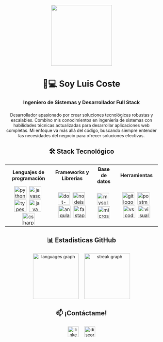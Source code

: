 <div align="center">
  <img height="200" src="https://media4.giphy.com/media/v1.Y2lkPTc5MGI3NjExcW8zaXo5c2wwa21wNmU4aHk3c3FibGpyc3ByYmlpa3k5ZWU4bGZxeiZlcD12MV9pbnRlcm5hbF9naWZfYnlfaWQmY3Q9Zw/f4ztZcdm9Fi90vL4Zd/giphy.gif"  />
</div>

###

<h1 align="center">👨💻 Soy Luis Coste</h1>

###

<h3 align="center">Ingeniero de Sistemas y Desarrollador Full Stack</h3>

###

<p align="center">Desarrollador apasionado por crear soluciones tecnológicas robustas y escalables. Combino mis conocimientos en ingeniería de sistemas con habilidades técnicas actualizadas para desarrollar aplicaciones web completas. Mi enfoque va más allá del código, buscando siempre entender las necesidades del negocio para ofrecer soluciones efectivas.</p>

###

<h2 align="center">🛠 Stack Tecnológico</h2>

###

<div align="center">
  <table>
    <tr align="center">
      <th>Lenguajes de programación</th>
      <th>Frameworks y Librerías</th>
      <th>Base de datos</th>
      <th>Herramientas</th>
    </tr>
    <tr align="center">
      <td>
        <a href="https://www.python.org/" target="_blank"><img src="https://cdn.jsdelivr.net/gh/devicons/devicon/icons/python/python-original.svg" height="40" alt="python logo"  /></a>
        <img width="1" />
        <a href="https://developer.mozilla.org/es/docs/Web/JavaScript" target="_blank"><img src="https://cdn.jsdelivr.net/gh/devicons/devicon/icons/javascript/javascript-original.svg" height="40" alt="javascript logo"  /></a>
        <img width="1" />
        <a href="https://www.typescriptlang.org/" target="_blank"><img src="https://cdn.jsdelivr.net/gh/devicons/devicon/icons/typescript/typescript-original.svg" height="40" alt="typescript logo"  /></a>
        <img width="1" />
        <a href="https://www.java.com/es/" target="_blank"><img src="https://cdn.jsdelivr.net/gh/devicons/devicon/icons/java/java-original.svg" height="40" alt="java logo"  /></a>
        <img width="1" />
        <a href="https://dotnet.microsoft.com/es-es/languages/csharp" target="_blank"><img src="https://cdn.jsdelivr.net/gh/devicons/devicon/icons/csharp/csharp-original.svg" height="40" alt="csharp logo"  /></a>
      </td>
      <td>
        <a href="https://dotnet.microsoft.com/es-es/apps/aspnet" target="_blank"><img src="https://cdn.jsdelivr.net/gh/devicons/devicon/icons/dot-net/dot-net-plain-wordmark.svg" height="40" alt="dot-net logo"  /></a>
        <img width="1" />
        <a href="https://nodejs.org/en" target="_blank"><img src="https://cdn.simpleicons.org/nodedotjs/339933" height="40" alt="nodejs logo"  /></a>
        <img width="1" />
        <a href="https://angular.dev/overview" target="_blank"><img src="https://cdn.simpleicons.org/angular/DD0031" height="40" alt="angularjs logo"  /></a>
        <img width="1" />
        <a href="https://fastapi.tiangolo.com/" target="_blank"><img src="https://cdn.simpleicons.org/fastapi/009688" height="40" alt="fastapi logo"  /></a>
      </td>
      <td>
        <a href="https://www.mysql.com/" target="_blank"><img src="https://cdn.jsdelivr.net/gh/devicons/devicon/icons/mysql/mysql-original.svg" height="40" alt="mysql logo"  /></a>
        <img width="1" />
        <a href="https://www.microsoft.com/es-co/sql-server/sql-server-downloads" target="_blank"><img src="https://cdn.jsdelivr.net/gh/devicons/devicon/icons/microsoftsqlserver/microsoftsqlserver-plain.svg" height="40" alt="microsoftsqlserver logo"  /></a>
      </td>
      <td>
        <a href="https://git-scm.com/" target="_blank"><img src="https://cdn.jsdelivr.net/gh/devicons/devicon/icons/git/git-original.svg" height="40" alt="git logo"  /></a>
        <img width="1" />
        <a href="https://www.postman.com/" target="_blank"><img src="https://cdn.simpleicons.org/postman/FF6C37" height="40" alt="postman logo"  /></a>
        <img width="1" />
        <a href="https://code.visualstudio.com/" target="_blank"><img src="https://cdn.jsdelivr.net/gh/devicons/devicon/icons/vscode/vscode-original.svg" height="40" alt="vscode logo"  /></a>
        <img width="1" />
        <a href="https://visualstudio.microsoft.com/es/vs/" target="_blank"><img src="https://cdn.jsdelivr.net/gh/devicons/devicon/icons/visualstudio/visualstudio-plain.svg" height="40" alt="visualstudio logo"  /></a>
      </td>
    </tr>
  </table>
</div>

<!--
###

<h2 align="center">🚀 Proyectos Destacados</h2>

###

<div align="center">
  <table>
    <tr>
      <td width="50%">
        <h3>Proyecto 1</h3>
        <p>Descripción breve del proyecto y tecnologías utilizadas</p>
        <a href="#" target="_blank">🔗 Demo</a> | <a href="#" target="_blank">📦 Repositorio</a>
      </td>
      <td width="50%">
        <h3>Proyecto 2</h3>
        <p>Descripción breve del proyecto y tecnologías utilizadas</p>
        <a href="#" target="_blank">🔗 Demo</a> | <a href="#" target="_blank">📦 Repositorio</a>
      </td>
    </tr>
  </table>
</div>

###
 -->

<h2 align="center">📊 Estadísticas GitHub</h2>

###

<div align="center">
  <img src="https://github-readme-stats.vercel.app/api/top-langs?username=luisfcostec&locale=en&hide_title=false&layout=compact&card_width=320&langs_count=5&theme=dracula&hide_border=false&order=2" height="150" alt="languages graph"  />
  <img width="12" />
  <img src="https://streak-stats.demolab.com?user=luisfcostec&locale=en&mode=daily&theme=dracula&hide_border=false&border_radius=5&order=3" height="150" alt="streak graph"  />
</div>

###

<h2 align="center">📫 ¡Contáctame!</h2>

###

<div align="center">
  <a href="https://www.linkedin.com/in/luisfcostec/" target="_blank"><img src="https://img.shields.io/badge/LinkedIn-0077B5?style=for-the-badge&logo=linkedin&logoColor=white" height="35" alt="linkedin"/></a>
  <img width="12" />
  <a href="https://discord.gg/Pxk4YZqv" target="_blank"><img src="https://img.shields.io/badge/Discord-7289DA?style=for-the-badge&logo=discord&logoColor=white" height="35" alt="discord"/></a>
  <!--
  <img width="12" />
  <a href="TU_PORTFOLIO_URL" target="_blank"><img src="https://img.shields.io/badge/Portfolio-FF7139?style=for-the-badge&logo=firefox&logoColor=white" height="35" alt="portfolio"/></a>
  -->
</div>
